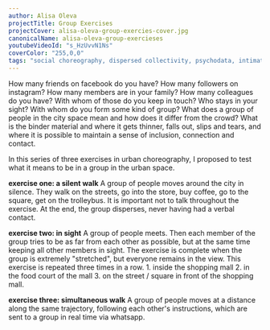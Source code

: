 ```yaml
---
author: Alisa Oleva
projectTitle: Group Exercises
projectCover: alisa-oleva-group-exercies-cover.jpg
canonicalName: alisa-oleva-group-exercieses
youtubeVideoId: "s_HzUvvN1Ns"
coverColor: "255,0,0"
tags: "social choreography, dispersed collectivity, psychodata, intimate interfaces, corridor anomalies, path stop, sports interest, practice of small movements, extensions, places of transparency, protocols of self-organisation, self-destructing structures"
---
```


How many friends on facebook do you have? How many followers on instagram? How many members are in your family? How many colleagues do you have? With whom of those do you keep in touch? Who stays in your sight? With whom do you form some kind of group? What does a group of people in the city space mean and how does it differ from the crowd? What is the binder material and where it gets thinner, falls out, slips and tears, and where it is possible to maintain a sense of inclusion, connection and contact.  

In this series of three exercises in urban choreography, I proposed to test what it means to be in a group in the urban space.  

**exercise one: a silent walk**
A group of people moves around the city in silence. They walk on the streets, go into the store, buy coffee, go to the square, get on the trolleybus. It is important not to talk throughout the exercise. At the end, the group disperses, never having had a verbal contact.  

**exercise two: in sight**
A group of people meets. Then each member of the group tries to be as far from each other as possible, but at the same time keeping all other members in sight. The exercise is complete when the group is extremely "stretched", but everyone remains in the view.
This exercise is repeated three times in a row. 1. inside the shopping mall 2. in the food court of the mall 3. on the street / square in front of the shopping mall.  

**exercise three: simultaneous walk**
A group of people moves at a distance along the same trajectory, following each other's instructions, which are sent to a group in real time via whatsapp.
